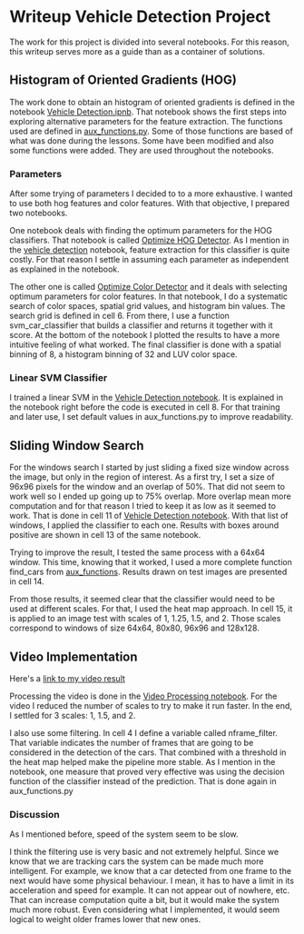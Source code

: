 # Writeup Vehicle Detection Project

The work for this project is divided into several notebooks. For this reason, this writeup serves more as a guide than as a container of solutions.

## Histogram of Oriented Gradients (HOG)

The work done to obtain an histogram of oriented gradients is defined in the notebook [Vehicle Detection.ipnb](Vehicle%20Detection.ipynb).
That notebook shows the first steps into exploring alternative parameters for the feature extraction.
The functions used are defined in [aux_functions.py](aux_functions.py). Some of those functions are based of what was done during the lessons.
Some have been modified and also some functions were added. They are used throughout the notebooks.

### Parameters

After some trying of parameters I decided to to a more exhaustive. I wanted to use both hog features and color features.
With that objective, I prepared two notebooks.

One notebook deals with finding the optimum parameters for the HOG classifiers. That notebook is called [Optimize HOG Detector](Optimize%20HOG%20Detector.ipynb).
As I mention in the [vehicle detection](Vehicle%20Detection.ipynb) notebook, feature extraction for this classifier is quite costly.
For that reason I settle in assuming each parameter as independent as explained in the notebook.


The other one is called [Optimize Color Detector](Optimize%20Color%20Detector.ipynb) and it deals with selecting optimum parameters for color features.
In that notebook, I do a systematic search of color spaces, spatial grid values, and histogram bin values.
The search grid is defined in cell 6. From there, I use a function svm_car_classifier that builds a classifier and returns it together with it score.
At the bottom of the notebook I plotted the results to have a more intuitive feeling of what worked.
The final classifier is done with a spatial binning of 8, a histogram binning of 32 and LUV color space.

### Linear SVM Classifier

I trained a linear SVM in the [Vehicle Detection notebook](Vehicle%20Detection.ipynb).
It is explained in the notebook right before the code is executed in cell 8. For that training and later use, I set default values in aux_functions.py to improve readability.


## Sliding Window Search

For the windows search I started by just sliding a fixed size window across the image, but only in the region of interest.
As a first try, I set a size of 96x96 pixels for the window and an overlap of 50%. That did not seem to work well so I ended up going up to 75% overlap.
More overlap mean more computation and for that reason I tried to keep it as low as it seemed to work.
That is done in cell 11 of [Vehicle Detection notebook](Vehicle%20Detection.ipynb).
With that list of windows, I applied the classifier to each one. Results with boxes around positive are shown in cell 13 of the same notebook.

Trying to improve the result, I tested the same process with a 64x64 window. This time, knowing that it worked, I used a more complete function find_cars from [aux_functions](aux_functions.py).
Results drawn on test images are presented in cell 14.

From those results, it seemed clear that the classifier would need to be used at different scales.
For that, I used the heat map approach. In cell 15, it is applied to an image test with scales of 1, 1.25, 1.5, and 2.
Those scales correspond to windows of size 64x64, 80x80, 96x96 and 128x128.

## Video Implementation

Here's a [link to my video result](./project_video_processed.mp4)

Processing the video is done in the [Video Processing notebook](Video%20Processing.ipynb).
For the video I reduced the number of scales to try to make it run faster. In the end, I settled for 3 scales: 1, 1.5, and 2.

I also use some filtering. In cell 4 I define a variable called nframe_filter. That variable indicates the number of frames that are going to be considered in the detection of the cars.
That combined with a threshold in the heat map helped make the pipeline more stable.
As I mention in the notebook, one measure that proved very effective 
was using the decision function of the classifier instead of the prediction. That is done again in aux_functions.py


### Discussion

As I mentioned before, speed of the system seem to be slow.

I think the filtering use is very basic and not extremely helpful. Since we know that we are tracking cars the system can be made much more intelligent.
For example, we know that a car detected from one frame to the next would have some physical behaviour.
I mean, it has to have a limit in its acceleration and speed for example. It can not appear out of nowhere, etc.
That can increase computation quite a bit, but it would make the system much more robust.
Even considering what I implemented, it would seem logical to weight older frames lower that new ones.
